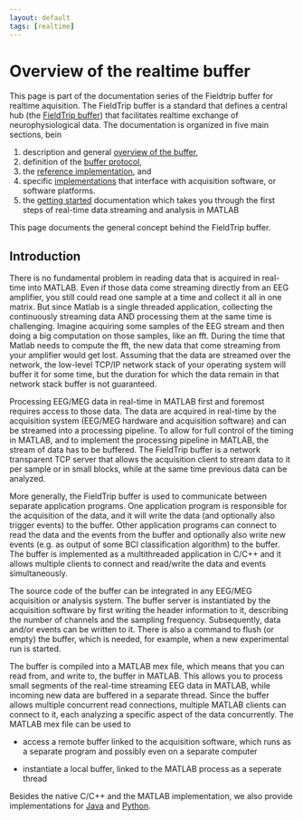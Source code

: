 ```yaml
---
layout: default
tags: [realtime]
---
```


# Overview of the realtime buffer

This page is part of the documentation series of the Fieldtrip buffer for realtime aquisition. The FieldTrip buffer is a standard that defines a central hub (the [FieldTrip buffer](/development/realtime)) that facilitates realtime exchange of neurophysiological data. The documentation is organized in five main sections, bein

1.  description and general [overview of the buffer](/development/realtime/buffer_overview),
2.  definition of the [buffer protocol](/development/realtime/buffer_protocol),
3.  the [ reference implementation](/development/realtime/reference_implementation ), and
4.  specific [implementations](/development/realtime/implementation) that interface with acquisition software, or software platforms.
5.  the [getting started](/getting_started/realtime) documentation which takes you through the first steps of real-time data streaming and analysis in MATLAB

This page documents the general concept behind the FieldTrip buffer.

## Introduction

There is no fundamental problem in reading data that is acquired in real-time into MATLAB. Even if those data come streaming directly from an EEG amplifier, you still could read one sample at a time and collect it all in one matrix. But since Matlab is a single threaded application, collecting the continuously streaming data AND processing them at the same time is challenging. Imagine acquiring some samples of the EEG stream and then doing a big computation on those samples, like an fft. During the time that Matlab needs to compute the fft, the new data that come streaming from your amplifier would get lost. Assuming that the data are streamed over the network, the low-level TCP/IP network stack of your operating system will buffer it for some time, but the duration for which the data remain in that network stack buffer is not guaranteed.

Processing EEG/MEG data in real-time in MATLAB first and foremost requires access to those data. The data are acquired in real-time by the acquisition system (EEG/MEG hardware and acquisition software) and can be streamed into a processing pipeline. To allow for full control of the timing in MATLAB, and to implement the processing pipeline in MATLAB, the stream of data has to be buffered. The FieldTrip buffer is a network transparent TCP server that allows the acquisition client to stream data to it per sample or in small blocks, while at the same time previous data can be analyzed.

More generally, the FieldTrip buffer is used to communicate between separate application programs. One application program is responsible for the acquisition of the data, and it will write the data (and optionally also trigger events) to the buffer. Other application programs can connect to read the data and the events from the buffer and optionally also write new events (e.g. as output of some BCI classification algorithm) to the buffer. The buffer is implemented as a multithreaded application in C/C++ and it allows multiple clients to connect and read/write the data and events simultaneously.

The source code of the buffer can be integrated in any EEG/MEG acquisition or analysis system. The buffer server is instantiated by the acquisition software by first writing the header information to it, describing the number of channels and the sampling frequency. Subsequently, data and/or events can be written to it. There is also a command to flush (or empty) the buffer, which is needed, for example, when a new experimental run is started.

The buffer is compiled into a MATLAB mex file, which means that you can read from, and write to, the buffer in MATLAB. This allows you to process small segments of the real-time streaming EEG data in MATLAB, while incoming new data are buffered in a separate thread. Since the buffer allows multiple concurrent read connections, multiple MATLAB clients can connect to it, each analyzing a specific aspect of the data concurrently. The MATLAB mex file can be used to

*  access a remote buffer linked to the acquisition software, which runs as a separate program and possibly even on a separate computer

*  instantiate a local buffer, linked to the MATLAB process as a seperate thread

Besides the native C/C++ and the MATLAB implementation, we also provide implementations for [Java](/buffer_java) and [Python](/buffer_python).
